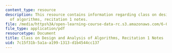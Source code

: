 ```yaml
---
content_type: resource
description: This resource contains information regarding class on design and analysis
  of algorithms, recitation 1 notes.
file: /media/https%3A/open-learning-course-data-rc.s3.amazonaws.com/6-046j-design-and-analysis-of-algorithms-spring-2015/7c15f31b5a1aa1991313d1b4544cc137_MIT6_046JS15_Recitation1.pdf
file_type: application/pdf
resourcetype: Document
title: Class on Design and Analysis of Algorithms, Recitation 1 Notes
uid: 7c15f31b-5a1a-a199-1313-d1b4544cc137
---
```

